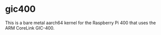 # gic400

This is a bare metal aarch64 kernel for the Raspberry Pi 400 that uses the ARM CoreLink GIC-400.
